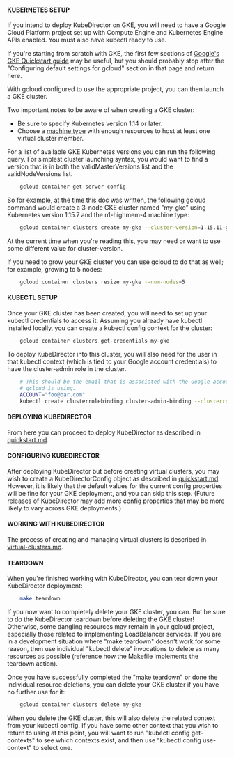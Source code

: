 #### KUBERNETES SETUP

If you intend to deploy KubeDirector on GKE, you will need to have a Google Cloud Platform project set up with Compute Engine and Kubernetes Engine APIs enabled. You must also have kubectl ready to use.

If you're starting from scratch with GKE, the first few sections of [Google's GKE Quickstart guide](https://cloud.google.com/kubernetes-engine/docs/quickstart) may be useful, but you should probably stop after the "Configuring default settings for gcloud" section in that page and return here.

With gcloud configured to use the appropriate project, you can then launch a GKE cluster.

Two important notes to be aware of when creating a GKE cluster:
* Be sure to specify Kubernetes version 1.14 or later.
* Choose a [machine type](https://cloud.google.com/compute/docs/machine-types) with enough resources to host at least one virtual cluster member.

For a list of available GKE Kubernetes versions you can run the following query. For simplest cluster launching syntax, you would want to find a version that is in both the validMasterVersions list and the validNodeVersions list.
```bash
    gcloud container get-server-config
```

So for example, at the time this doc was written, the following gcloud command would create a 3-node GKE cluster named "my-gke" using Kubernetes version 1.15.7 and the n1-highmem-4 machine type:
```bash
    gcloud container clusters create my-gke --cluster-version=1.15.11-gke.5 --machine-type=n1-highmem-4
```
At the current time when you're reading this, you may need or want to use some different value for cluster-version.

If you need to grow your GKE cluster you can use gcloud to do that as well; for example, growing to 5 nodes:
```bash
    gcloud container clusters resize my-gke --num-nodes=5
```

#### KUBECTL SETUP

Once your GKE cluster has been created, you will need to set up your kubectl credentials to access it. Assuming you already have kubectl installed locally, you can create a kubectl config context for the cluster:
```bash
    gcloud container clusters get-credentials my-gke
```

To deploy KubeDirector into this cluster, you will also need for the user in that kubectl context (which is tied to your Google account credentials) to have the cluster-admin role in the cluster.
```bash
    # This should be the email that is associated with the Google account that
    # gcloud is using.
    ACCOUNT="foo@bar.com"
    kubectl create clusterrolebinding cluster-admin-binding --clusterrole=cluster-admin --user=${ACCOUNT}
```

#### DEPLOYING KUBEDIRECTOR

From here you can proceed to deploy KubeDirector as described in [quickstart.md](quickstart.md).

#### CONFIGURING KUBEDIRECTOR

After deploying KubeDirector but before creating virtual clusters, you may wish to create a KubeDirectorConfig object as described in [quickstart.md](quickstart.md). However, it is likely that the default values for the current config properties will be fine for your GKE deployment, and you can skip this step. (Future releases of KubeDirector may add more config properties that may be more likely to vary across GKE deployments.)

#### WORKING WITH KUBEDIRECTOR

The process of creating and managing virtual clusters is described in [virtual-clusters.md](virtual-clusters.md).

#### TEARDOWN

When you're finished working with KubeDirector, you can tear down your KubeDirector deployment:
```bash
    make teardown
```

If you now want to completely delete your GKE cluster, you can. But be sure to do the KubeDirector teardown before deleting the GKE cluster! Otherwise, some dangling resources may remain in your gcloud project, especially those related to implementing LoadBalancer services. If you are in a development situation where "make teardown" doesn't work for some reason, then use individual "kubectl delete" invocations to delete as many resources as possible (reference how the Makefile implements the teardown action).

Once you have successfully completed the "make teardown" or done the individual resource deletions, you can delete your GKE cluster if you have no further use for it:
```bash
    gcloud container clusters delete my-gke
```

When you delete the GKE cluster, this will also delete the related context from your kubectl config. If you have some other context that you wish to return to using at this point, you will want to run "kubectl config get-contexts" to see which contexts exist, and then use "kubectl config use-context" to select one.
